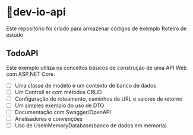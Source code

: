 # 📑dev-io-api
Este repositório foi criado para armazenar códigos de exemplo Roteiro de estudo

## TodoAPI
Este exemplo utiliza os conceitos básicos de construção de uma API Web com ASP.NET Core.

- [ ] Uma classe de modelo e um contexto de banco de dados
- [ ] Um Controll er com métodos CRUD
- [ ] Configuração de roteamento, caminhos de URL e valores de retorno
- [ ] Um simples exemplo do uso de DTO
- [ ] Documentação com Swagger/OpenAPI
- [ ] Analisadores e convenções
- [ ] Uso de UseInMemoryDatabase(banco de dados em memoria) 
